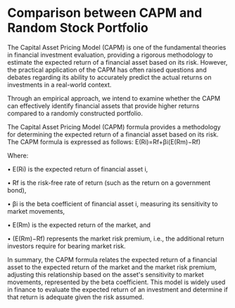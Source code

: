 # Comparison between CAPM and Random Stock Portfolio

The Capital Asset Pricing Model (CAPM) is one of the fundamental theories in financial investment evaluation, providing a rigorous methodology to estimate the expected return of a financial asset based on its risk. However, the practical application of the CAPM has often raised questions and debates regarding its ability to accurately predict the actual returns on investments in a real-world context.

Through an empirical approach, we intend to examine whether the CAPM can effectively identify financial assets that provide higher returns compared to a randomly constructed portfolio.

The Capital Asset Pricing Model (CAPM) formula provides a methodology for determining the expected return of a financial asset based on its risk. The CAPM formula is expressed as follows:
E(Ri)=Rf+βi(E(Rm)−Rf)

Where:

• E(Ri) is the expected return of financial asset i,

• Rf is the risk-free rate of return (such as the return on a government bond),

• βi is the beta coefficient of financial asset i, measuring its sensitivity to market movements,

• E(Rm) is the expected return of the market, and

• (E(Rm)−Rf) represents the market risk premium, i.e., the additional return investors require for bearing market risk.

In summary, the CAPM formula relates the expected return of a financial asset to the expected return of the market and the market risk premium, adjusting this relationship based on the asset's sensitivity to market movements, represented by the beta coefficient. This model is widely used in finance to evaluate the expected return of an investment and determine if that return is adequate given the risk assumed.
